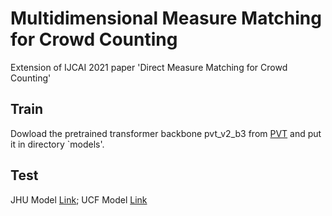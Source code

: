 # Multidimensional Measure Matching for Crowd Counting
Extension of IJCAI 2021 paper 'Direct Measure Matching for Crowd Counting'

## Train
Dowload the pretrained transformer backbone pvt_v2_b3 from [PVT](https://github.com/whai362/PVT/tree/v2/classification) and put it in directory `models'.

## Test
JHU Model [Link](https://drive.google.com/file/d/12VRSZ5K8QDS1ZssoiZWJcHAAn9j8na3J/view?usp=sharing); UCF Model [Link](https://drive.google.com/file/d/1ghl33nr_at18g-99BmlhWvvywncJ176Z/view?usp=sharing)